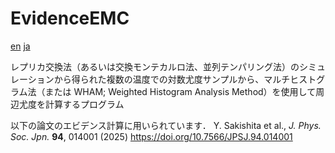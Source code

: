 # EvidenceEMC


[en](https://github.com/Y-Saki26/EvidenceEMC/blob/main/README.md) [ja](https://github.com/Y-Saki26/EvidenceEMC/blob/main/README_ja.md)

レプリカ交換法（あるいは交換モンテカルロ法、並列テンパリング法）のシミュレーションから得られた複数の温度での対数尤度サンプルから、マルチヒストグラム法（または WHAM; Weighted Histogram Analysis Method）を使用して周辺尤度を計算するプログラム

以下の論文のエビデンス計算に用いられています． Y. Sakishita et al., _J. Phys. Soc. Jpn._ **94**, 014001 (2025) <https://doi.org/10.7566/JPSJ.94.014001>
